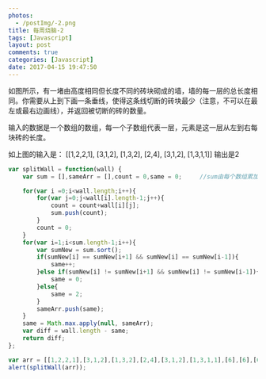 ```yaml
---
photos:
  - /postImg/-2.png
title: 每周烧脑-2
tags: [Javascript]
layout: post
comments: true
categories: [Javascript]
date: 2017-04-15 19:47:50
---
```

如图所示，有一堵由高度相同但长度不同的砖块砌成的墙，墙的每一层的总长度相同。你需要从上到下画一条垂线，使得这条线切断的砖块最少（注意，不可以在最左或最右边画线），并返回被切断的砖的数量。

输入的数据是一个数组的数组，每一个子数组代表一层，元素是这一层从左到右每块砖的长度。
<!-- more -->
如上图的输入是：
[[1,2,2,1], [3,1,2], [1,3,2], [2,4], [3,1,2], [1,3,1,1]]
输出是2

```javascript
var splitWall = function(wall) {
	var sum = [],sameArr = [],count = 0,same = 0;     //sum由每个数组累加的和的值组成，sameArr由累加和相同的数组的个数组成，count为累加和，same为累加和相同的数组的个数;

	for(var i =0;i<wall.length;i++){
		for(var j=0;j<wall[i].length-1;j++){
			count = count+wall[i][j];			
			sum.push(count);
		}
		count = 0;	
	}
	for(var i=1;i<sum.length-1;i++){
		var sumNew = sum.sort();	
		if(sumNew[i] == sumNew[i+1] && sumNew[i] == sumNew[i-1]){
			same++;
		}else if(sumNew[i] != sumNew[i+1] && sumNew[i] != sumNew[i-1]){
			same = 0;
		}else{
			same = 2;	
		}
		sameArr.push(same);
	}
	same = Math.max.apply(null, sameArr);
	var diff = wall.length - same;
	return diff;
};

var arr = [[1,2,2,1],[3,1,2],[1,3,2],[2,4],[3,1,2],[1,3,1,1],[6],[6],[6],[6],[6],[3,3],[3,3],[6],[3,3]];  
alert(splitWall(arr));
```